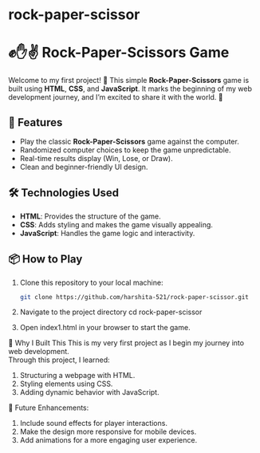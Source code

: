 # rock-paper-scissor
# ✊✋✌️ Rock-Paper-Scissors Game

Welcome to my first project! 🎉 This simple **Rock-Paper-Scissors** game is built using **HTML**, **CSS**, and **JavaScript**. It marks the beginning of my web development journey, and I’m excited to share it with the world. 🌟

## 🚀 Features

- Play the classic **Rock-Paper-Scissors** game against the computer.
- Randomized computer choices to keep the game unpredictable.
- Real-time results display (Win, Lose, or Draw).
- Clean and beginner-friendly UI design.

## 🛠️ Technologies Used

- **HTML**: Provides the structure of the game.
- **CSS**: Adds styling and makes the game visually appealing.
- **JavaScript**: Handles the game logic and interactivity.

## 📦 How to Play

1. Clone this repository to your local machine:
   ```bash
   git clone https://github.com/harshita-521/rock-paper-scissor.git

2. Navigate to the project directory
   cd rock-paper-scissor

3. Open index1.html in your browser to start the game.


🌟 Why I Built This
This is my very first project as I begin my journey into web development. <br>
Through this project, I learned:

1. Structuring a webpage with HTML.
2. Styling elements using CSS.
3. Adding dynamic behavior with JavaScript.


🚀 Future Enhancements: 

1. Include sound effects for player interactions.
2. Make the design more responsive for mobile devices.
3. Add animations for a more engaging user experience.

